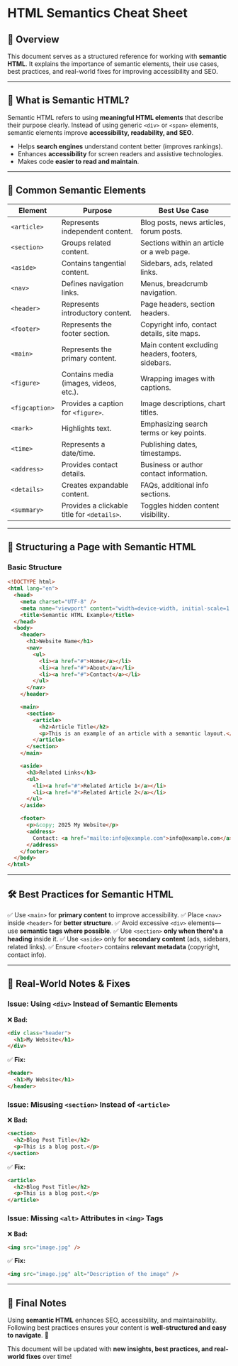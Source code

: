 # HTML Semantics Cheat Sheet

## 📌 Overview

This document serves as a structured reference for working with **semantic HTML**. It explains the importance of semantic elements, their use cases, best practices, and real-world fixes for improving accessibility and SEO.

---

## 🎯 **What is Semantic HTML?**

Semantic HTML refers to using **meaningful HTML elements** that describe their purpose clearly. Instead of using generic `<div>` or `<span>` elements, semantic elements improve **accessibility, readability, and SEO**.

- Helps **search engines** understand content better (improves rankings).
- Enhances **accessibility** for screen readers and assistive technologies.
- Makes code **easier to read and maintain**.

---

## 📂 **Common Semantic Elements**

| **Element**    | **Purpose**                                 | **Best Use Case**                                  |
| -------------- | ------------------------------------------- | -------------------------------------------------- |
| `<article>`    | Represents independent content.             | Blog posts, news articles, forum posts.            |
| `<section>`    | Groups related content.                     | Sections within an article or a web page.          |
| `<aside>`      | Contains tangential content.                | Sidebars, ads, related links.                      |
| `<nav>`        | Defines navigation links.                   | Menus, breadcrumb navigation.                      |
| `<header>`     | Represents introductory content.            | Page headers, section headers.                     |
| `<footer>`     | Represents the footer section.              | Copyright info, contact details, site maps.        |
| `<main>`       | Represents the primary content.             | Main content excluding headers, footers, sidebars. |
| `<figure>`     | Contains media (images, videos, etc.).      | Wrapping images with captions.                     |
| `<figcaption>` | Provides a caption for `<figure>`.          | Image descriptions, chart titles.                  |
| `<mark>`       | Highlights text.                            | Emphasizing search terms or key points.            |
| `<time>`       | Represents a date/time.                     | Publishing dates, timestamps.                      |
| `<address>`    | Provides contact details.                   | Business or author contact information.            |
| `<details>`    | Creates expandable content.                 | FAQs, additional info sections.                    |
| `<summary>`    | Provides a clickable title for `<details>`. | Toggles hidden content visibility.                 |

---

## 🏢 **Structuring a Page with Semantic HTML**

### **Basic Structure**

```html
<!DOCTYPE html>
<html lang="en">
  <head>
    <meta charset="UTF-8" />
    <meta name="viewport" content="width=device-width, initial-scale=1.0" />
    <title>Semantic HTML Example</title>
  </head>
  <body>
    <header>
      <h1>Website Name</h1>
      <nav>
        <ul>
          <li><a href="#">Home</a></li>
          <li><a href="#">About</a></li>
          <li><a href="#">Contact</a></li>
        </ul>
      </nav>
    </header>

    <main>
      <section>
        <article>
          <h2>Article Title</h2>
          <p>This is an example of an article with a semantic layout.</p>
        </article>
      </section>
    </main>

    <aside>
      <h3>Related Links</h3>
      <ul>
        <li><a href="#">Related Article 1</a></li>
        <li><a href="#">Related Article 2</a></li>
      </ul>
    </aside>

    <footer>
      <p>&copy; 2025 My Website</p>
      <address>
        Contact: <a href="mailto:info@example.com">info@example.com</a>
      </address>
    </footer>
  </body>
</html>
```

---

## 🛠️ **Best Practices for Semantic HTML**

✅ Use `<main>` for **primary content** to improve accessibility.
✅ Place `<nav>` inside `<header>` for **better structure**.
✅ Avoid excessive `<div>` elements—use **semantic tags where possible**.
✅ Use `<section>` **only when there's a heading** inside it.
✅ Use `<aside>` only for **secondary content** (ads, sidebars, related links).
✅ Ensure `<footer>` contains **relevant metadata** (copyright, contact info).

---

## 📌 **Real-World Notes & Fixes**

### **Issue: Using `<div>` Instead of Semantic Elements**

❌ **Bad:**

```html
<div class="header">
  <h1>My Website</h1>
</div>
```

✅ **Fix:**

```html
<header>
  <h1>My Website</h1>
</header>
```

### **Issue: Misusing `<section>` Instead of `<article>`**

❌ **Bad:**

```html
<section>
  <h2>Blog Post Title</h2>
  <p>This is a blog post.</p>
</section>
```

✅ **Fix:**

```html
<article>
  <h2>Blog Post Title</h2>
  <p>This is a blog post.</p>
</article>
```

### **Issue: Missing `<alt>` Attributes in `<img>` Tags**

❌ **Bad:**

```html
<img src="image.jpg" />
```

✅ **Fix:**

```html
<img src="image.jpg" alt="Description of the image" />
```

---

## 🚀 **Final Notes**

Using **semantic HTML** enhances SEO, accessibility, and maintainability. Following best practices ensures your content is **well-structured and easy to navigate**. 🚀

This document will be updated with **new insights, best practices, and real-world fixes** over time!
